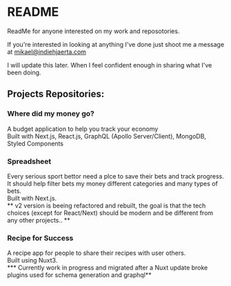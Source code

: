 # README
ReadMe for anyone interested on my work and reposotories.

If you're interested in looking at anything I've done just shoot me a message at mikael@indiehjaerta.com

I will update this later. When I feel confident enough in sharing what I've been doing.

## Projects Repositories:

### Where did my money go?  
A budget application to help you track your economy  
Built with Next.js, React.js, GraphQL (Apollo Server/Client), MongoDB, Styled Components  

### Spreadsheet  
Every serious sport bettor need a plce to save their bets and track progress.   
It should help filter bets my money different categories and many types of bets.  
Built with Next.js.   
** v2 version is beeing refactored and rebuilt, the goal is that the tech choices (except for React/Next) should be modern and be different from any other projects.. **   
  
### Recipe for Success  
A recipe app for people to share their recipes with user others.  
Built using Nuxt3.  
*** Currently work in progress and migrated after a Nuxt update broke plugins used for schema generation and graphql**  
